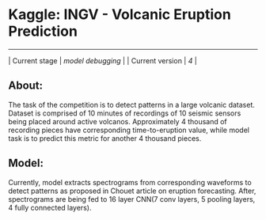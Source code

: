 # Kaggle: INGV - Volcanic Eruption Prediction
---
| Current stage | *model debugging* |
| Current version | *4* |

## About:
The task of the competition is to detect patterns in a large volcanic dataset. Dataset is comprised of 10 minutes of recordings of 10 seismic sensors being placed around active volcanos. Approximately 4 thousand of recording pieces have corresponding time-to-eruption value, while model task is to predict this metric for another 4 thousand pieces.
## Model:
Currently, model extracts spectrograms from corresponding waveforms to detect patterns as proposed in Chouet article on eruption forecasting. After, spectrograms are being fed to 
16 layer CNN(7 conv layers, 5 pooling layers, 4 fully connected layers). 
